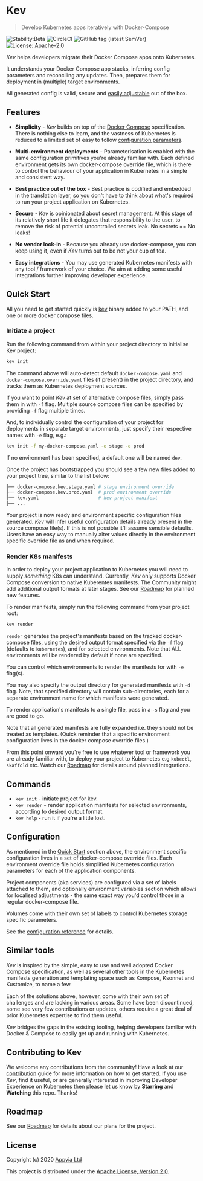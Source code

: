# Kev

> Develop Kubernetes apps iteratively with Docker-Compose

![Stability:Beta](https://img.shields.io/badge/stability-beta-orange)
![CircleCI](https://img.shields.io/circleci/build/github/appvia/kev/master)
![GitHub tag (latest SemVer)](https://img.shields.io/github/v/release/appvia/kev)
![License: Apache-2.0](https://img.shields.io/github/license/appvia/kev)


_Kev_ helps developers migrate their Docker Compose apps onto Kubernetes.

It understands your Docker Compose app stacks, inferring config parameters and reconciling any updates. Then, prepares them for deployment in (multiple) target environments.

All generated config is valid, secure and [easily adjustable][config] out of the box.

## Features

* **Simplicity** - _Kev_ builds on top of the [Docker Compose](https://docs.docker.com/compose/compose-file/) specification. There is nothing else to learn, and the vastness of Kubernetes is reduced to a limited set of easy to follow [configuration parameters][config].

* **Multi-environment deployments** - Parameterisation is enabled with the same configuration primitives you're already familiar with. Each defined environment gets its own docker-compose override file, which is there to control the behaviour of your application in Kubernetes in a simple and consistent way.

* **Best practice out of the box** - Best practice is codified and embedded in the translation layer, so you don't have to think about what's required to run your project application on Kubernetes.

* **Secure** - _Kev_ is opinionated about secret management. At this stage of its relatively short life it delegates that responsibility to the user, to remove the risk of potential uncontrolled secrets leak. No secrets == No leaks!

* **No vendor lock-in** - Because you already use docker-compose, you can keep using it, even if _Kev_ turns out to be not your cup of tea.

* **Easy integrations** - You may use generated Kubernetes manifests with any tool / framework of your choice. We aim at adding some useful integrations further improving developer experience.

## Quick Start

All you need to get started quickly is [kev](https://github.com/appvia/kev/releases) binary added to your PATH, and one or more docker compose files.

### Initiate a project

Run the following command from within your project directory to initialise Kev project:

```sh
kev init
```

The command above will auto-detect default `docker-compose.yaml` and `docker-compose.override.yaml` files (if present) in the project directory, and tracks them as Kubernetes deployment sources.

If you want to point _Kev_ at set of alternative compose files, simply pass them in with `-f` flag. Multiple source compose files can be specified by providing `-f` flag multiple times.

And, to individually control the configuration of your project for deployments in separate target environments, just specify their respective names with `-e` flag, e.g.:

```sh
kev init -f my-docker-compose.yaml -e stage -e prod
```

If no environment has been specified, a default one will be named `dev`.

Once the project has bootstrapped you should see a few new files added to your project tree, similar to the list below:

```sh
├── docker-compose.kev.stage.yaml # stage environment override
├── docker-compose.kev.prod.yaml  # prod environment override
├── kev.yaml                      # kev project manifest
├── ...
```

Your project is now ready and environment specific configuration files generated. _Kev_ will infer useful configuration details already present in the source compose file(s). If this is not possible it'll assume sensible defaults. Users have an easy way to manually alter values directly in the environment specific override file as and when required.

### Render K8s manifests

In order to deploy your project application to Kubernetes you will need to supply _something_ K8s can understand. Currently, _Kev_ only supports Docker Compose conversion to native Kuberentes manifests. The Community might add additional output formats at later stages. See our [Roadmap][roadmap] for planned new features.

To render manifests, simply run the following command from your project root:

```sh
kev render
```

`render` generates the project's manifests based on the tracked docker-compose files, using the desired output format specified via the `-f` flag (defaults to `kubernetes`), and for selected environments. Note that ALL environments will be rendered by default if none are specified.

You can control which environments to render the manifests for with `-e` flag(s).

You may also specify the output directory for generated manifests with `-d` flag. Note, that specified directory will contain sub-directories, each for a separate environment name for which manifests were generated.

To render application's manifests to a single file, pass in a `-s` flag and you are good to go.

Note that all generated manifests are fully expanded i.e. they should not be treated as templates. (Quick reminder that a specific environment configuration lives in the docker compose override files.)

From this point onward you're free to use whatever tool or framework you are already familiar with, to deploy your project to Kubernetes e.g `kubectl`, `skaffold` etc. Watch our [Roadmap][roadmap] for details around planned integrations.

## Commands

- `kev init` - initiate project for kev.
- `kev render` - render application manifests for selected environments, according to desired output format.
- `kev help` - run it if you're a little lost.

## Configuration

As mentioned in the [Quick Start](#quick-start) section above, the environment specific configuration lives in a set of docker-compose override files. Each environment override file holds simplified Kubernetes configuration parameters for each of the application components.

Project components (aka services) are configured via a set of labels attached to them, and optionally environment variables section which allows for localised adjustments - the same exact way you'd control those in a regular docker-compose file.

Volumes come with their own set of labels to control Kubernetes storage specific parameters.

See the [configuration reference][config] for details.

## Similar tools

_Kev_ is inspired by the simple, easy to use and well adopted Docker Compose specification, as well as several other tools in the Kubernetes manifests generation and templating space such as Kompose, Ksonnet and Kustomize, to name a few.

Each of the solutions above, however, come with their own set of challenges and are lacking in various areas. Some have been discontinued, some see very few contributions or updates, others require a great deal of prior Kubernetes expertise to find them useful.

_Kev_ bridges the gaps in the existing tooling, helping developers familiar with Docker & Compose to easily get up and running with Kubernetes.

## Contributing to Kev

We welcome any contributions from the community! Have a look at our [contribution](CONTRIBUTING.md) guide for more information on how to get started. If you use _Kev_, find it useful, or are generally interested in improving Developer Experience on Kubernetes then please let us know by **Starring** and **Watching** this repo. Thanks!

## Roadmap

See our [Roadmap][roadmap] for details about our plans for the project.

## License

Copyright (c) 2020 [Appvia Ltd](https://appvia.io)

This project is distributed under the [Apache License, Version 2.0](./LICENSE).

[roadmap]: https://github.com/appvia/kev/issues
[config]: docs/reference/config-params.md
